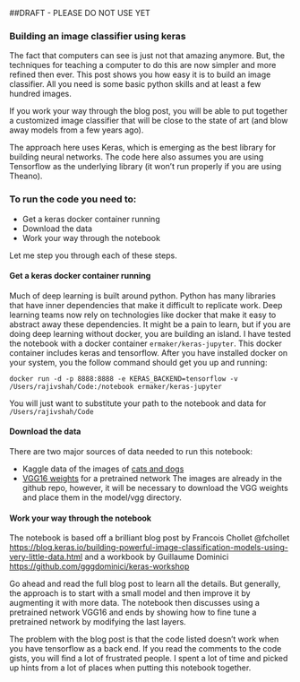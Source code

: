 
##DRAFT - PLEASE DO NOT USE YET

### Building an image classifier using keras

The fact that computers can see is just not that amazing anymore.  But, the techniques for teaching a computer to do this are now simpler and more refined then ever.  This post shows you how easy it is to build an image classifier.  All you need is some basic python skills and at least a few hundred images.  
  
If you work your way through the blog post, you will be able to put together a customized image classifier that will be close to the state of art (and blow away models from a few years ago).  
  
The approach here uses Keras, which is emerging as the best library for building neural networks. The code here also assumes you are using Tensorflow as the underlying library (it won’t run properly if you are using Theano).  
  
### To run the code you need to:  
- Get a keras docker container running  
- Download the data  
- Work your way through the notebook  

Let me step you through each of these steps.  

#### Get a keras docker container running  
Much of deep learning is built around python.  Python has many libraries that have inner dependencies that make it difficult to replicate work.  Deep learning teams now rely on technologies like docker that make it easy to abstract away these dependencies.  It might be a pain to learn, but if you are doing deep learning without docker, you are building an island.
I have tested the notebook with a docker container `ermaker/keras-jupyter`.  This docker container includes keras and tensorflow.  After you have installed docker on your system, you the follow command should get you up and running:  

`docker run -d -p 8888:8888 -e KERAS_BACKEND=tensorflow -v /Users/rajivshah/Code:/notebook ermaker/keras-jupyter`  

You will just want to substitute your path to the notebook and data for `/Users/rajivshah/Code`  

#### Download the data  
There are two major sources of data needed to run this notebook:  
- Kaggle data of the images of [cats and dogs](https://www.kaggle.com/c/dogs-vs-cats/data)  
- [VGG16 weights](https://gist.github.com/baraldilorenzo/07d7802847aaad0a35d3*) for a pretrained network 
The images are already in the github repo, however, it will be necessary to download the VGG weights and place them in the model/vgg directory.  

#### Work your way through the notebook
The notebook is based off a brilliant blog post by Francois Chollet @fchollet https://blog.keras.io/building-powerful-image-classification-models-using-very-little-data.html and a workbook by Guillaume Dominici https://github.com/gggdominici/keras-workshop  

Go ahead and read the full blog post to learn all the details.  But generally, the approach is to start with a small model and then improve it by augmenting it with more data.  The notebook then discusses using a pretrained network VGG16 and ends by showing how to fine tune a pretrained network by modifying the last layers.  
  
The problem with the blog post is that the code listed doesn’t work when you have tensorflow as a back end.  If you read the comments to the code gists, you will find a lot of frustrated people.  I spent a lot of time and picked up hints from a lot of places when putting this notebook together.  
